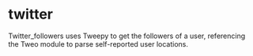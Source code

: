 # twitter

Twitter_followers uses Tweepy to get the followers of a user, referencing the Tweo module to parse self-reported user locations.
